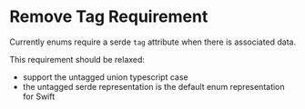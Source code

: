# Remove Tag Requirement

Currently enums require a serde `tag` attribute when there is associated data.

This requirement should be relaxed:
- support the untagged union typescript case
- the untagged serde representation is the default enum representation for Swift
